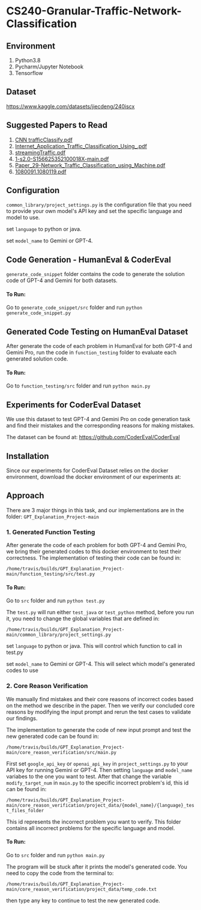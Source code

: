 # CS240-Granular-Traffic-Network-Classification
## Environment
1. Python3.8
2. Pycharm/Jupyter Notebook
3. Tensorflow

## Dataset
https://www.kaggle.com/datasets/jiecdeng/240iscx

## Suggested Papers to Read
1. [CNN trafficClassify.pdf](https://github.com/jiechengdeng/CS240-Granular-Traffic-Network-Classification/files/10044521/CNN.trafficClassify.pdf)
2. [Internet_Application_Traffic_Classification_Using_.pdf](https://github.com/jiechengdeng/CS240-Granular-Traffic-Network-Classification/files/9944445/Internet_Application_Traffic_Classification_Using_.pdf)
3. [streamingTraffic.pdf](https://github.com/jiechengdeng/CS240-Granular-Traffic-Network-Classification/files/9892343/streamingTraffic.pdf)
4. [1-s2.0-S156625352100018X-main.pdf](https://github.com/jiechengdeng/CS240-Granular-Traffic-Network-Classification/files/9892348/1-s2.0-S156625352100018X-main.pdf)
5. [Paper_29-Network_Traffic_Classification_using_Machine.pdf](https://github.com/jiechengdeng/CS240-Granular-Traffic-Network-Classification/files/9892347/Paper_29-Network_Traffic_Classification_using_Machine.pdf)
6. [1080091.1080119.pdf](https://github.com/jiechengdeng/CS240-Granular-Traffic-Network-Classification/files/9915614/1080091.1080119.pdf)

## Configuration
`common_library/project_settings.py` is the configuration file that you need to provide your own model's API key and set the specific language and model to use.

set `language` to python or java.

set `model_name` to Gemini or GPT-4.

## Code Generation - HumanEval & CoderEval
`generate_code_snippet` folder contains the code to generate the solution code of GPT-4 and Gemini for both datasets. 

#### To Run:
Go to `generate_code_snippet/src` folder and run `python generate_code_snippet.py`

## Generated Code Testing on HumanEval Dataset
After generate the code of each problem in HumanEval for both GPT-4 and Gemini Pro, run the code in `function_testing` folder to evaluate each generated solution code.

#### To Run:
Go to `function_testing/src` folder and run `python main.py`

## Experiments for CoderEval Dataset 
We use this dataset to test GPT-4 and Gemini Pro on code generation task and find their mistakes and the corresponding reasons for making mistakes.

The dataset can be found at: https://github.com/CoderEval/CoderEval

## Installation
Since our experiments for CoderEval Dataset relies on the docker environment, download the docker environment of our experiments at: 

## Approach
There are 3 major things in this task, and our implementations are in the folder: `GPT_Explanation_Project-main`

### 1. Generated Function Testing
After generate the code of each problem for both GPT-4 and Gemini Pro, we bring their generated codes to this docker environment to test their correctness. The implementation of testing their code can be found in:

`/home/travis/builds/GPT_Explanation_Project-main/function_testing/src/test.py`

#### To Run:
Go to `src` folder and run `python test.py`

The `test.py` will run either `test_java` or `test_python` method, before you run it, you need to change the global variables that are defined in:

`/home/travis/builds/GPT_Explanation_Project-main/common_library/project_settings.py`

set `language` to python or java. This will control which function to call in test.py

set `model_name` to Gemini or GPT-4. This will select which model's generated codes to use

### 2. Core Reason Verification
We manually find mistakes and their core reasons of incorrect codes based on the method we describe in the paper. Then we verify our concluded core reasons by modifying the input prompt and rerun the test cases to validate our findings.

The implementation to generate the code of new input prompt and test the new generated code can be found in: 

`/home/travis/builds/GPT_Explanation_Project-main/core_reason_verification/src/main.py`

First set `google_api_key` or `openai_api_key` in `project_settings.py` to your API key for running Gemini or GPT-4. 
Then setting `language` and `model_name` variabes to the one you want to test. After that change the variable `modify_target_num` in `main.py` to the specific incorrect problem's id, this id can be found in:

`/home/travis/builds/GPT_Explanation_Project-main/core_reason_verification/project_data/{model_name}/{language}_test_files_folder`

This id represents the incorrect problem you want to verify. 
This folder contains all incorrect problems for the specific language and model.

#### To Run:
Go to `src` folder and run `python main.py`

The program will be stuck after it prints the model's generated code. You need to copy the code from the terminal to:

`/home/travis/builds/GPT_Explanation_Project-main/core_reason_verification/project_data/temp_code.txt` 

then type any key to continue to test the new generated code.

